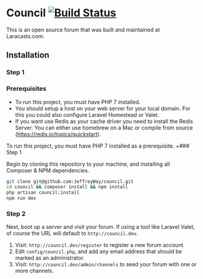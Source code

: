  # Council [![Build Status](https://travis-ci.org/JeffreyWay/council.svg?branch=master)](https://travis-ci.org/JeffreyWay/council)
 
 This is an open source forum that was built and maintained at Laracasts.com.
 
 ## Installation
 
### Step 1
### Prerequisites

* To run this project, you must have PHP 7 installed.
* You should setup a host on your web server for your local domain. For this you could also configure Laravel Homestead or Valet. 
* If you want use Redis as your cache driver you need to install the Redis Server. You can either use homebrew on a Mac or compile from source (https://redis.io/topics/quickstart). 
 
To run this project, you must have PHP 7 installed as a prerequisite.
+### Step 1
 
 Begin by cloning this repository to your machine, and installing all Composer & NPM dependencies.
 
 ```bash
 git clone git@github.com:JeffreyWay/council.git
 cd council && composer install && npm install
 php artisan council:install
 npm run dev
 ```
 
 ### Step 2
 
 Next, boot up a server and visit your forum. If using a tool like Laravel Valet, of course the URL will default to `http://council.dev`. 
 
 1. Visit: `http://council.dev/register` to register a new forum account.
 2. Edit `config/council.php`, and add any email address that should be marked as an administrator.
 3. Visit: `http://council.dev/admin/channels` to seed your forum with one or more channels.